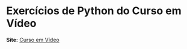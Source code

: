 # Exercícios de Python do Curso em Vídeo

 __Site:__ [Curso em Vídeo](https://www.cursoemvideo.com/)
